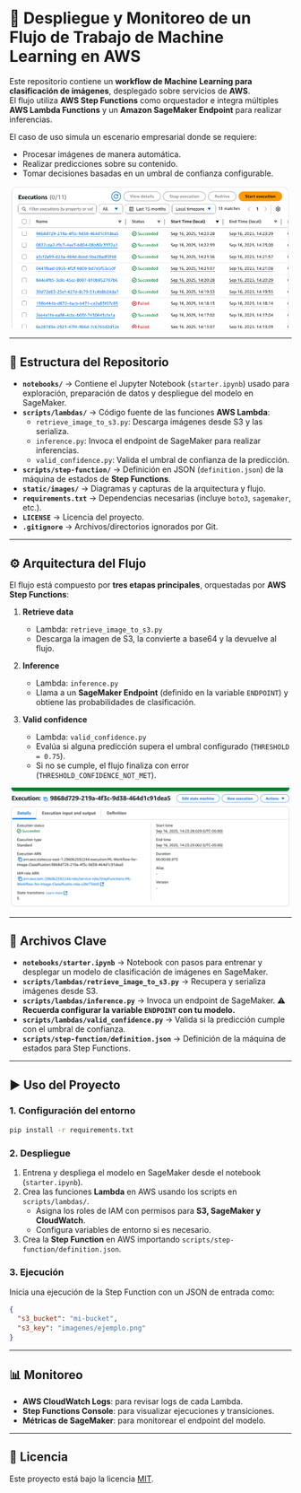 # 🚀 Despliegue y Monitoreo de un Flujo de Trabajo de Machine Learning en AWS

Este repositorio contiene un **workflow de Machine Learning para clasificación de imágenes**, desplegado sobre servicios de **AWS**.  
El flujo utiliza **AWS Step Functions** como orquestador e integra múltiples **AWS Lambda Functions** y un **Amazon SageMaker Endpoint** para realizar inferencias.

El caso de uso simula un escenario empresarial donde se requiere:

- Procesar imágenes de manera automática.
- Realizar predicciones sobre su contenido.
- Tomar decisiones basadas en un umbral de confianza configurable.

<p align="center">
  <img src="static/images/Screenshot 2025-09-16 2.25.30 PM.png" alt="Diagrama de arquitectura del flujo de trabajo" width="650"/>
</p>

---

## 📂 Estructura del Repositorio

- **`notebooks/`** → Contiene el Jupyter Notebook (`starter.ipynb`) usado para exploración, preparación de datos y despliegue del modelo en SageMaker.  
- **`scripts/lambdas/`** → Código fuente de las funciones **AWS Lambda**:  
  - `retrieve_image_to_s3.py`: Descarga imágenes desde S3 y las serializa.  
  - `inference.py`: Invoca el endpoint de SageMaker para realizar inferencias.  
  - `valid_confidence.py`: Valida el umbral de confianza de la predicción.  
- **`scripts/step-function/`** → Definición en JSON (`definition.json`) de la máquina de estados de **Step Functions**.  
- **`static/images/`** → Diagramas y capturas de la arquitectura y flujo.  
- **`requirements.txt`** → Dependencias necesarias (incluye `boto3`, `sagemaker`, etc.).  
- **`LICENSE`** → Licencia del proyecto.  
- **`.gitignore`** → Archivos/directorios ignorados por Git.  

---

## ⚙️ Arquitectura del Flujo

El flujo está compuesto por **tres etapas principales**, orquestadas por **AWS Step Functions**:

1. **Retrieve data**  
   - Lambda: `retrieve_image_to_s3.py`  
   - Descarga la imagen de S3, la convierte a base64 y la devuelve al flujo.  

2. **Inference**  
   - Lambda: `inference.py`  
   - Llama a un **SageMaker Endpoint** (definido en la variable `ENDPOINT`) y obtiene las probabilidades de clasificación.  

3. **Valid confidence**  
   - Lambda: `valid_confidence.py`  
   - Evalúa si alguna predicción supera el umbral configurado (`THRESHOLD = 0.75`).  
   - Si no se cumple, el flujo finaliza con error (`THRESHOLD_CONFIDENCE_NOT_MET`).  

<p align="center">
  <img src="static/images/Screenshot 2025-09-16 2.26.23 PM.png" alt="Flujo en AWS Step Functions" width="650"/>
</p>

---

## 🔑 Archivos Clave

- **`notebooks/starter.ipynb`** → Notebook con pasos para entrenar y desplegar un modelo de clasificación de imágenes en SageMaker.  
- **`scripts/lambdas/retrieve_image_to_s3.py`** → Recupera y serializa imágenes desde S3.  
- **`scripts/lambdas/inference.py`** → Invoca un endpoint de SageMaker. ⚠️ **Recuerda configurar la variable `ENDPOINT` con tu modelo.**  
- **`scripts/lambdas/valid_confidence.py`** → Valida si la predicción cumple con el umbral de confianza.  
- **`scripts/step-function/definition.json`** → Definición de la máquina de estados para Step Functions.  

---

## ▶️ Uso del Proyecto

### 1. Configuración del entorno
```bash
pip install -r requirements.txt
```

### 2. Despliegue
1. Entrena y despliega el modelo en SageMaker desde el notebook (`starter.ipynb`).  
2. Crea las funciones **Lambda** en AWS usando los scripts en `scripts/lambdas/`.  
   - Asigna los roles de IAM con permisos para **S3, SageMaker y CloudWatch**.  
   - Configura variables de entorno si es necesario.  
3. Crea la **Step Function** en AWS importando `scripts/step-function/definition.json`.  

### 3. Ejecución
Inicia una ejecución de la Step Function con un JSON de entrada como:  

```json
{
  "s3_bucket": "mi-bucket",
  "s3_key": "imagenes/ejemplo.png"
}
```

---

## 📊 Monitoreo

- **AWS CloudWatch Logs**: para revisar logs de cada Lambda.  
- **Step Functions Console**: para visualizar ejecuciones y transiciones.  
- **Métricas de SageMaker**: para monitorear el endpoint del modelo.  

---

## 📜 Licencia

Este proyecto está bajo la licencia [MIT](LICENSE).  
